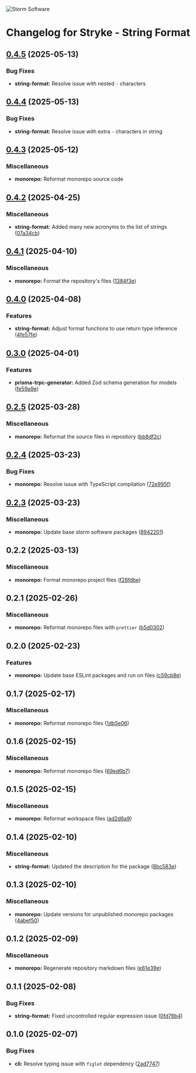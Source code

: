 ![Storm Software](https://public.storm-cdn.com/brand-banner.png)

# Changelog for Stryke - String Format

## [0.4.5](https://github.com/storm-software/stryke/releases/tag/string-format%400.4.5) (2025-05-13)

### Bug Fixes

- **string-format:** Resolve issue with nested `-` characters

## [0.4.4](https://github.com/storm-software/stryke/releases/tag/string-format%400.4.4) (2025-05-13)

### Bug Fixes

- **string-format:** Resolve issue with extra `-` characters in string

## [0.4.3](https://github.com/storm-software/stryke/releases/tag/string-format%400.4.3) (2025-05-12)

### Miscellaneous

- **monorepo:** Reformat monorepo source code

## [0.4.2](https://github.com/storm-software/stryke/releases/tag/string-format%400.4.2) (2025-04-25)

### Miscellaneous

- **string-format:** Added many new acronyms to the list of strings
  ([07a34cb](https://github.com/storm-software/stryke/commit/07a34cb))

## [0.4.1](https://github.com/storm-software/stryke/releases/tag/string-format%400.4.1) (2025-04-10)

### Miscellaneous

- **monorepo:** Format the repository's files
  ([1384f3e](https://github.com/storm-software/stryke/commit/1384f3e))

## [0.4.0](https://github.com/storm-software/stryke/releases/tag/string-format%400.4.0) (2025-04-08)

### Features

- **string-format:** Adjust format functions to use return type inference
  ([4fe57fe](https://github.com/storm-software/stryke/commit/4fe57fe))

## [0.3.0](https://github.com/storm-software/stryke/releases/tag/string-format%400.3.0) (2025-04-01)

### Features

- **prisma-trpc-generator:** Added Zod schema generation for models
  ([fe59a9e](https://github.com/storm-software/stryke/commit/fe59a9e))

## [0.2.5](https://github.com/storm-software/stryke/releases/tag/string-format%400.2.5) (2025-03-28)

### Miscellaneous

- **monorepo:** Reformat the source files in repository
  ([bb8df2c](https://github.com/storm-software/stryke/commit/bb8df2c))

## [0.2.4](https://github.com/storm-software/stryke/releases/tag/string-format%400.2.4) (2025-03-23)

### Bug Fixes

- **monorepo:** Resolve issue with TypeScript compilation
  ([72e995f](https://github.com/storm-software/stryke/commit/72e995f))

## [0.2.3](https://github.com/storm-software/stryke/releases/tag/string-format%400.2.3) (2025-03-23)

### Miscellaneous

- **monorepo:** Update base storm software packages
  ([8942201](https://github.com/storm-software/stryke/commit/8942201))

## 0.2.2 (2025-03-13)

### Miscellaneous

- **monorepo:** Format monorepo project files
  ([f28fdbe](https://github.com/storm-software/stryke/commit/f28fdbe))

## 0.2.1 (2025-02-26)

### Miscellaneous

- **monorepo:** Reformat monorepo files with `prettier`
  ([b5d0302](https://github.com/storm-software/stryke/commit/b5d0302))

## 0.2.0 (2025-02-23)

### Features

- **monorepo:** Update base ESLint packages and run on files
  ([c59cb8e](https://github.com/storm-software/stryke/commit/c59cb8e))

## 0.1.7 (2025-02-17)

### Miscellaneous

- **monorepo:** Reformat monorepo files
  ([1db5e06](https://github.com/storm-software/stryke/commit/1db5e06))

## 0.1.6 (2025-02-15)

### Miscellaneous

- **monorepo:** Reformat monorepo files
  ([69ed6b7](https://github.com/storm-software/stryke/commit/69ed6b7))

## 0.1.5 (2025-02-15)

### Miscellaneous

- **monorepo:** Reformat workspace files
  ([ad2d6a9](https://github.com/storm-software/stryke/commit/ad2d6a9))

## 0.1.4 (2025-02-10)

### Miscellaneous

- **string-format:** Updated the description for the package
  ([8bc583e](https://github.com/storm-software/stryke/commit/8bc583e))

## 0.1.3 (2025-02-10)

### Miscellaneous

- **monorepo:** Update versions for unpublished monorepo packages
  ([4abef50](https://github.com/storm-software/stryke/commit/4abef50))

## 0.1.2 (2025-02-09)

### Miscellaneous

- **monorepo:** Regenerate repository markdown files
  ([e61e39e](https://github.com/storm-software/stryke/commit/e61e39e))

## 0.1.1 (2025-02-08)

### Bug Fixes

- **string-format:** Fixed uncontrolled regular expression issue
  ([0fd76b4](https://github.com/storm-software/stryke/commit/0fd76b4))

## 0.1.0 (2025-02-07)

### Bug Fixes

- **cli:** Resolve typing issue with `figlet` dependency
  ([2ad7747](https://github.com/storm-software/stryke/commit/2ad7747))
